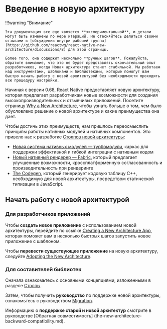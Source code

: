 # Введение в новую архитектуру

!!!warning "Внимание"

    Эта документация все еще является **экспериментальной**, и детали могут быть изменены по мере итераций. Не стесняйтесь делиться своими отзывами в [обсуждении внутри рабочей группы](https://github.com/reactwg/react-native-new-architecture/discussions/8) для этой страницы.

    Более того, она содержит несколько **ручных шагов**. Пожалуйста, обратите внимание, что это не будет представлять окончательный опыт разработчиков, когда Новая архитектура станет стабильной. Мы работаем над инструментами, шаблонами и библиотеками, которые помогут вам быстро начать работу с новой архитектурой без необходимости проходить всю процедуру настройки.

Начиная с версии 0.68, React Native предоставляет новую архитектуру, которая предлагает разработчикам новые возможности для создания высокопроизводительных и отзывчивых приложений. Посетите страницу [Why a New Architecture](the-new-architecture-why.md), чтобы узнать больше о том, чем было обусловлено решение о новой архитектуре и какие преимущества она дает.

Чтобы достичь этих преимуществ, нам пришлось переосмыслить принципы работы нативных модулей и нативных компонентов. Это привело нас к разработке [Столпов новой архитектуры](the-new-architecture-pillars.md):

-   [Новая система нативных модулей — турбомодули](the-new-architecture-pillars-turbomodules.md), каркас для поддержки эффективной и гибкой интеграции с нативным кодом
-   [Новый нативный рендерер — Fabric](the-new-architecture-pillars-fabric-components.md), который предлагает улучшенные возможности, кроссплатформенную согласованность и производительность при рендеринге
-   [The Codegen](the-new-architecture-pillars-codegen.md), который генерирует кодовую таблицу C++, необходимую для новой архитектуры, посредством статической типизации в JavaScript.

## Начать работу с новой архитектурой

### Для разработчиков приложений

Чтобы **создать новое приложение** с использованием новой архитектуры, перейдите по ссылке [Creating a New Architecture App](the-new-architecture-use-app-template.md), которая поможет вам в несколько быстрых шагов запустить новое приложение с шаблоном.

Чтобы **перевести существующее приложение** на новую архитектуру, следуйте [Adopting the New Architecture](new-architecture-intro.md).

### Для составителей библиотек

Сначала ознакомьтесь с основными концепциями, изложенными в разделе [Столпы](the-new-architecture-pillars.md).

Затем, чтобы получить **руководство** по поддержке новой архитектуры, ознакомьтесь с руководством [Migration](new-architecture-library-intro.md).

Информацию о **поддержке старой и новой архитектур** смотрите в руководстве [Обратная совместимость] (the-new-architecture-backward-compatibility.md).
